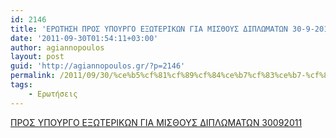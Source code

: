 ```yaml
---
id: 2146
title: 'ΕΡΩΤΗΣΗ ΠΡΟΣ ΥΠΟΥΡΓΟ ΕΞΩΤΕΡΙΚΩΝ ΓΙΑ ΜΙΣΘΟΥΣ ΔΙΠΛΩΜΑΤΩΝ 30-9-2011'
date: '2011-09-30T01:54:11+03:00'
author: agiannopoulos
layout: post
guid: 'http://agiannopoulos.gr/?p=2146'
permalink: /2011/09/30/%ce%b5%cf%81%cf%89%cf%84%ce%b7%cf%83%ce%b7-%cf%80%cf%81%ce%bf%cf%83-%cf%85%cf%80%ce%bf%cf%85%cf%81%ce%b3%ce%bf-%ce%b5%ce%be%cf%89%cf%84%ce%b5%cf%81%ce%b9%ce%ba%cf%89%ce%bd-%ce%b3%ce%b9%ce%b1-%ce%bc/
tags:
    - Ερωτήσεις
---
```


[ΠΡΟΣ ΥΠΟΥΡΓΟ ΕΞΩΤΕΡΙΚΩΝ ΓΙΑ ΜΙΣΘΟΥΣ ΔΙΠΛΩΜΑΤΩΝ 30092011](/wp-content/uploads/2012/04/cf80cf81cebfcf83-cf85cf80cebfcf85cf81ceb3cebf-ceb5cebecf89cf84ceb5cf81ceb9cebacf89cebd-ceb3ceb9ceb1-cebcceb9cf83ceb8cebfcf85cf83-ceb4.doc)